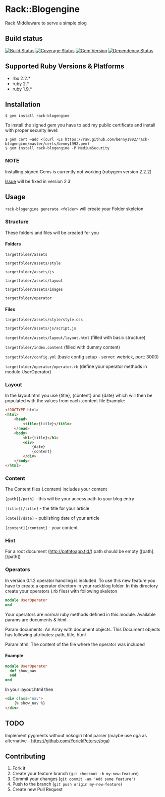 # Rack::Blogengine

Rack Middleware to serve a simple blog

## Build status

[![Build Status](https://travis-ci.org/Benny1992/rack-blogengine.png?branch=master)](https://travis-ci.org/Benny1992/rack-blogengine)
[![Coverage Status](https://coveralls.io/repos/Benny1992/rack-blogengine/badge.png?branch=master)](https://coveralls.io/r/Benny1992/rack-blogengine?branch=master)
[![Gem Version](https://badge.fury.io/rb/rack-blogengine.png)](http://badge.fury.io/rb/rack-blogengine)
[![Dependency Status](https://gemnasium.com/Benny1992/rack-blogengine.png)](https://gemnasium.com/Benny1992/rack-blogengine)




## Supported Ruby Versions & Platforms

- rbx   2.2.*
- ruby  2.*
- ruby  1.9.*



## Installation

    $ gem install rack-blogengine

To install the signed gem you have to add my public certificate and install with proper security level:

    $ gem cert –add <(curl -Ls https://raw.github.com/benny1992/rack-blogengine/master/certs/benny1992.pem)
    $ gem install rack-blogengine -P MediumSecurity

### NOTE

Installing signed Gems is currently not working (rubygem version 2.2.2)

<a href="https://github.com/rubygems/rubygems/issues/859">Issue</a> will be fixed in version 2.3



## Usage

`rack-blogengine generate <folder>` will create your Folder skeleton

### Structure

These folders and files will be created for you

#### Folders
`targetfolder/assets`

`targetfolder/assets/style`

`targetfolder/assets/js`

`targetfolder/assets/layout`

`targetfolder/assets/images`

`targetfolder/operator`

#### Files
`targetfolder/assets/style/style.css`

`targetfolder/assets/js/script.js`

`targetfolder/assets/layout/layout.html` (filled with basic structure)

`targetfolder/index.content` (filled with dummy content)

`targetfolder/config.yml` (basic config setup - server: webrick, port: 3000)

`targetfolder/operator/operator.rb` (define your operator methods in module UserOperator)

### Layout

In the layout.html you use {title}, {content} and {date} which will then be populated with the values from each .content file
Example:
```html
<!DOCTYPE html>
<html>
	<head>
		<title>{title}</title>
	</head>
	<body>
		<h1>{title}</h1>
		<div>
			{date}
			{content}
		</div>
	</body>
</html>
```
### Content

The Content files (.content) includes your content

`[path][/path]` - this will be your access path to your blog entry

`[title][/title]` - the title for your article

`[date][/date]` - publishing date of your article

`[content][/content]` - your content

### Hint
For a root document (http://pathtoapp.tld/) path should be empty ([path]:[/path])

### Operators

In version 0.1.2 operator handling is included.
To use this new feature you have to create a operator directory in your rackblog folder.
In this directory create your operators (.rb files) with following skeleton

```ruby
module UserOperator
end
```

Your operators are normal ruby methods defined in this module.
Available params are documents & html

Param documents: 
An Array with document objects.
This Document objects has following attributes: path, title, html

Param html:
The content of the file where the operator was included

#### Example

```ruby
module UserOperator
  def show_nav
  end
end
```

In your layout.html then

```html
<div class="nav">	
	{% show_nav %}
</div>
```

## TODO

Implement pygments without nokogiri html parser (maybe use oga as alternative - <a href="https://github.com/YorickPeterse/oga">https://github.com/YorickPeterse/oga</a>)

## Contributing

1. Fork it
2. Create your feature branch (`git checkout -b my-new-feature`)
3. Commit your changes (`git commit -am 'Add some feature'`)
4. Push to the branch (`git push origin my-new-feature`)
5. Create new Pull Request









